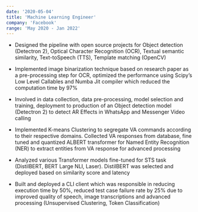 ```yaml
---
date: '2020-05-04'
title: 'Machine Learning Engineer'
company: 'Facebook'
range: 'May 2020 - Jan 2022'
---
```


- Designed the pipeline with open source projects for Object detection (Detectron 2), Optical Character Recognition (OCR), Textual semantic similarity, Text-toSpeech (TTS), Template matching (OpenCV)

- Implemented image binarization technique based on research paper as a pre-processing step for OCR, optimized the performance using Scipy’s Low Level Callables and Numba Jit compiler which reduced the computation time by 97% 

- Involved in data collection, data pre-processing, model selection and training, deployment to production of an Object detection model (Detectron 2) to detect AR Effects in WhatsApp and Messenger Video calling 

- Implemented K-means Clustering to segregate VA commands according to their respective domains. Collected VA responses from database, fine tuned and quantized ALBERT transformer for Named Entity Recognition (NER) to extract entities from VA response for advanced processing 

- Analyzed various Transformer models fine-tuned for STS task (DistilBERT, BERT Large NLI, Laser). DistilBERT was selected and deployed based on similarity score and latency 

- Built and deployed a CLI client which was responsible in reducing execution time by 50%, reduced test case failure rate by 25% due to improved quality of speech, image transcriptions and advanced processing (Unsupervised Clustering, Token Classification) 
